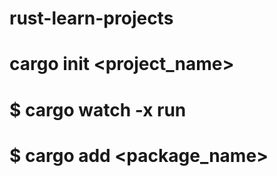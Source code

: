 # rust-learn-projects


# cargo init <project_name>
# $ cargo watch -x run
# $ cargo add <package_name>